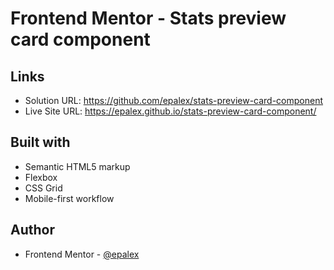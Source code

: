 # Frontend Mentor - Stats preview card component

## Links

- Solution URL: https://github.com/epalex/stats-preview-card-component
- Live Site URL: https://epalex.github.io/stats-preview-card-component/

## Built with

- Semantic HTML5 markup
- Flexbox
- CSS Grid
- Mobile-first workflow

## Author

- Frontend Mentor - [@epalex](https://www.frontendmentor.io/profile/epalex)
